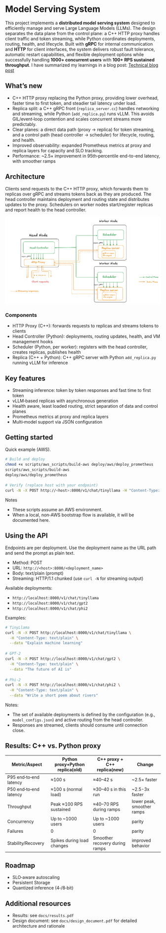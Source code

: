 # Model Serving System

This project implements a **distributed model serving system** designed to efficiently manage and serve Large 
Language Models (LLMs). The design separates the data plane from the control plane: a C++ HTTP proxy handles client traffic and token streaming, while Python coordinates deployments, routing, health, and lifecycle. Built with **gRPC** for internal communication and **HTTP** for client interfaces, the system delivers robust fault tolerance, automatic restart capabilities, and flexible deployment options while successfully handling **1000+ concurrent users** with **100+ RPS sustained throughput**. I have summarized my learnings in a blog post: [Technical blog post](https://vaishdho1.github.io/my-portfolio/llm-serving-system2.html)

## What’s new
- C++ HTTP proxy replacing the Python proxy, providing lower overhead, faster time to first token, and steadier tail latency under load.
- Replica split: a C++ gRPC front (`replica_server.cc`) handles networking and streaming, while Python (`add_replica.py`) runs vLLM. This avoids GIL/event‑loop contention and scales concurrent streams more predictably.
- Clear planes: a direct data path (proxy → replica) for token streaming, and a control path (head controller → scheduler) for lifecycle, routing, and health.
- Improved observability: expanded Prometheus metrics at proxy and replica layers for capacity and SLO tracking.
- Performance: ~2.5× improvement in 95th‑percentile end-to-end latency, with smoother ramps

## Architecture
Clients send requests to the C++ HTTP proxy, which forwards them to replicas over gRPC and streams tokens back as they are produced. The head controller maintains deployment and routing state and distributes updates to the proxy. Schedulers on worker nodes start/register replicas and report health to the head controller.

![Architecture](docs/images/architecture.png)

### Components
- HTTP Proxy (C++): forwards requests to replicas and streams tokens to clients
- Head Controller (Python): deployments, routing updates, health, and VM management hooks
- Scheduler (Python, per worker): registers with the head controller, creates replicas, publishes health
- Replica (C++ + Python): C++ gRPC server with Python `add_replica.py` running vLLM for inference

## Key features
- Streaming inference: token by token responses and fast time to first token
- vLLM‑based replicas with asynchronous generation
- Health aware, least loaded routing, strict separation of data and control planes
- Prometheus metrics at proxy and replica layers
- Multi‑model support via JSON configuration

## Getting started

Quick example (AWS).

```bash
# Build and deploy
chmod +x scripts/aws_scripts/build-aws deploy/aws/deploy_prometheus
scripts/aws_scripts/build-aws
deploy/aws/deploy_prometheus

# Verify (replace host with your endpoint)
curl -N -X POST http://<host>:8000/v1/chat/tinyllama -H "Content-Type: text/plain" --data "What is machine learning."
```

Notes
- These scripts assume an AWS environment.
- When a local, non‑AWS bootstrap flow is available, it will be documented here.

## Using the API

Endpoints are per deployment. Use the deployment name as the URL path and send the prompt as plain text.

- Method: POST
- URL: `http://<host>:8000/<deployment_name>`
- Body: text/plain (prompt)
- Streaming: HTTP/1.1 chunked (use `curl -N`  for streaming output)

Available deployments:
- `http://localhost:8000/v1/chat/tinyllama`
- `http://localhost:8000/v1/chat/gpt2`
- `http://localhost:8000/v1/chat/phi2`

Examples:
```bash
# TinyLlama
curl -N -X POST http://localhost:8000/v1/chat/tinyllama \
  -H "Content-Type: text/plain" \
  --data "Explain machine learning"

# GPT-2
curl -N -X POST http://localhost:8000/v1/chat/gpt2 \
  -H "Content-Type: text/plain" \
  --data "The future of AI is"

# Phi-2
curl -N -X POST http://localhost:8000/v1/chat/phi2 \
  -H "Content-Type: text/plain" \
  --data "Write a short poem about rivers"
```

Notes:
- The set of available deployments is defined by the configuration (e.g., `model_configs.json`) and active routing from the head controller.
- Responses are streamed, clients should consume until connection close.


## Results: C++ vs. Python proxy 
| Metric/Aspect | Python proxy+Python replica(old) | C++ proxy + C++ replica(new) | Change |
|---|---|---|---|
| P95 end‑to‑end latency | ≈100 s | ≈40–42 s | ~2.5× faster |
| P50 end‑to‑end latency | ≈100 s (normal load) | ≈30–40 s in this run | ~2.5-3x faster |
| Throughput | Peak ≈100 RPS sustained | ≈40–70 RPS during ramps | lower peak, smoother ramps |
| Concurrency | Up to ~1000 users | Up to ~1000 users | parity |
| Failures | 0 | 0 | parity |
| Stability/Recovery | Spikes during load changes | Smoother recovery during ramps | improved behavior |

## Roadmap
- SLO‑aware autoscaling
- Persistent Storage
- Quantized inference (4‑/8‑bit)

## Additional resources
- Results: see `docs/results.pdf`
- Design document: see `docs/design_document.pdf` for detailed architecture and rationale



